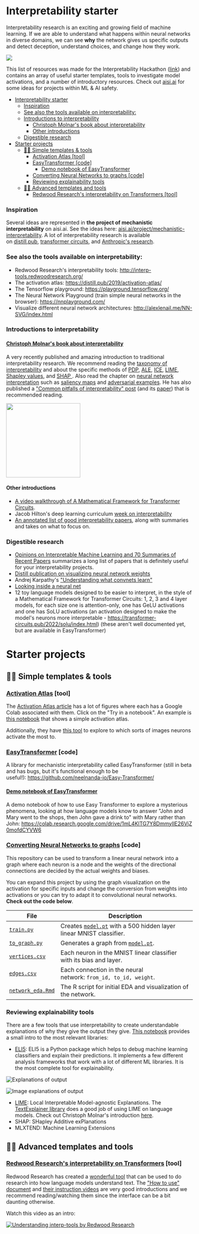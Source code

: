 # Interpretability starter

Interpretability research is an exciting and growing field of machine learning. If we are able to understand what happens within neural networks in diverse domains, we can see **why** the network gives us specific outputs and detect deception, understand choices, and change how they work.

![](https://uploads-ssl.webflow.com/634e78132252d2b0203a9ac8/635662f4e41031331b88038e_2_interpretability_teaser.png)

This list of resources was made for the Interpretability Hackathon ([link](https://itch.io/jam/interpretability)) and contains an array of useful starter templates, tools to investigate model activations, and a number of introductory resources. Check out [aisi.ai](https://aisi.ai/) for some ideas for projects within ML & AI safety.

- [Interpretability starter](#interpretability-starter)
    - [Inspiration](#inspiration)
    - [See also the tools available on interpretability:](#see-also-the-tools-available-on-interpretability)
    - [Introductions to interpretability](#introductions-to-interpretability)
      - [Christoph Molnar's book about interpretability](#christoph-molnars-book-about-interpretability)
      - [Other introductions](#other-introductions)
    - [Digestible research](#digestible-research)
- [Starter projects](#starter-projects)
  - [🙋‍♀️ Simple templates & tools](#️-simple-templates--tools)
    - [Activation Atlas [tool]](#activation-atlas-tool)
    - [EasyTransformer [code]](#easytransformer-code)
      - [Demo notebook of EasyTransformer](#demo-notebook-of-easytransformer)
    - [Converting Neural Networks to graphs [code]](#converting-neural-networks-to-graphs-code)
    - [Reviewing explainability tools](#reviewing-explainability-tools)
  - [👩‍🔬 Advanced templates and tools](#-advanced-templates-and-tools)
    - [Redwood Research's interpretability on Transformers [tool]](#redwood-researchs-interpretability-on-transformers-tool)

### Inspiration

Several ideas are represented in **the project of mechanistic interpretability** on aisi.ai. See the ideas here: [aisi.ai/project/mechanistic-interpretability](https://aisafetyideas.com/project/mechanistic-interpretability). A lot of interpretability research is available on [distill.pub](https://distill.pub/), [transformer circuits](https://transformer-circuits.pub/), and [Anthropic's research](https://www.anthropic.com/research).

### See also the tools available on interpretability:

- Redwood Research's interpretability tools: <http://interp-tools.redwoodresearch.org/>
- The activation atlas: <https://distill.pub/2019/activation-atlas/>
- The Tensorflow playground: <https://playground.tensorflow.org/>
- The Neural Network Playground (train simple neural networks in the browser): <https://nnplayground.com/>
- Visualize different neural network architectures: <http://alexlenail.me/NN-SVG/index.html>

### Introductions to interpretability

#### [Christoph Molnar's book about interpretability](https://christophm.github.io/interpretable-ml-book)

A very recently published and amazing introduction to traditional interpretability research. We recommend reading the [taxonomy of interpretability](https://christophm.github.io/interpretable-ml-book/taxonomy-of-interpretability-methods.html) and about the specific methods of [PDP](https://christophm.github.io/interpretable-ml-book/pdp.html), [ALE](https://christophm.github.io/interpretable-ml-book/ale.html), [ICE](https://christophm.github.io/interpretable-ml-book/ice.html), [LIME](https://christophm.github.io/interpretable-ml-book/lime.html), [Shapley values](https://christophm.github.io/interpretable-ml-book/shapley.html), and [SHAP ](https://christophm.github.io/interpretable-ml-book/shap.html). Also read the chapter on [neural network interpretation](https://christophm.github.io/interpretable-ml-book/neural-networks.html) such as [saliency maps](https://christophm.github.io/interpretable-ml-book/pixel-attribution.html) and [adversarial examples](https://christophm.github.io/interpretable-ml-book/adversarial.html). He has also published a ["Common pitfalls of interpretability" post](https://mindfulmodeler.substack.com/p/8-pitfalls-to-avoid-when-interpreting) (and its [paper](https://arxiv.org/pdf/2007.04131.pdf)) that is recommended reading.

[<img src="https://christophm.github.io/interpretable-ml-book/images/cutout.png" width="200px">](https://christophm.github.io/interpretable-ml-book/)

#### Other introductions

- [A video walkthrough of A Mathematical Framework for Transformer Circuits](https://www.youtube.com/watch?v=KV5gbOmHbjU).
- Jacob Hilton's deep learning curriculum [week on interpretability](https://github.com/jacobhilton/deep_learning_curriculum/blob/master/8-Interpretability.md)
- [An annotated list of good interpretability papers](https://www.neelnanda.io/mechanistic-interpretability/favourite-papers), along with summaries and takes on what to focus on.

### Digestible research

- [Opinions on Interpretable Machine Learning and 70 Summaries of Recent Papers](https://www.alignmentforum.org/posts/GEPX7jgLMB8vR2qaK/opinions-on-interpretable-machine-learning-and-70-summaries) summarizes a long list of papers that is definitely useful for your interpretability projects.
- [Distill publication on visualizing neural network weights](https://distill.pub/2020/circuits/visualizing-weights/)
- Andrej Karpathy's ["Understanding what convnets learn"](https://cs231n.github.io/understanding-cnn/)
- [Looking inside a neural net](https://ml4a.github.io/ml4a/looking_inside_neural_nets/)
- 12 toy language models designed to be easier to interpret, in the style of a Mathematical Framework for Transformer Circuits: 1, 2, 3 and 4 layer models, for each size one is attention-only, one has GeLU activations and one has SoLU activations (an activation designed to make the model's neurons more interpretable - <https://transformer-circuits.pub/2022/solu/index.html>) (these aren't well documented yet, but are available in EasyTransformer)

# Starter projects

## 🙋‍♀️ Simple templates & tools

### [Activation Atlas](https://distill.pub/2019/activation-atlas/) [tool]

The [Activation Atlas article](https://distill.pub/2019/activation-atlas/) has a lot of figures where each has a Google Colab associated with them. Click on the "Try in a notebook". An example is [this notebook](https://colab.research.google.com/github/tensorflow/lucid/blob/master/notebooks/activation-atlas/activation-atlas-simple.ipynb) that shows a simple activation atlas.

Additionally, they have [this tool](https://distill.pub/2019/activation-atlas/app.html) to explore to which sorts of images neurons activate the most to.

### [EasyTransformer](https://github.com/neelnanda-io/Easy-Transformer/) [code]

A library for mechanistic interpretability called EasyTransformer (still in beta and has bugs, but it's functional enough to be useful!): <https://github.com/neelnanda-io/Easy-Transformer/>

#### [Demo notebook of EasyTransformer](https://colab.research.google.com/drive/1mL4KlTG7Y8DmmyIlE26VjZ0mofdCYVW6)

A demo notebook of how to use Easy Transformer to explore a mysterious phenomena, looking at how language models know to answer "John and Mary went to the shops, then John gave a drink to" with Mary rather than John: <https://colab.research.google.com/drive/1mL4KlTG7Y8DmmyIlE26VjZ0mofdCYVW6>

### [Converting Neural Networks to graphs](https://github.com/apartresearch/interpretability/tree/main/graphs) [code]

This repository can be used to transform a linear neural network into a graph where each neuron is a node and the weights of the directional connections are decided by the actual weights and biases.

You can expand this project by using the graph visualization on the activation for specific inputs and change the conversion from weights into activations or you can try to adapt it to convolutional neural networks. **Check out the code below**.

| File                                                                                                    | Description                                                                                                                                                   |
| ------------------------------------------------------------------------------------------------------- | ------------------------------------------------------------------------------------------------------------------------------------------------------------- |
| [`train.py`](https://github.com/apartresearch/interpretability/blob/main/graphs/model_init/train.py)    | Creates [`model.pt`](https://github.com/apartresearch/interpretability/blob/main/graphs/model_init/model.pt) with a 500 hidden layer linear MNIST classifier. |
| [`to_graph.py`](https://github.com/apartresearch/interpretability/blob/main/graphs/to_graph.py)         | Generates a graph from [`model.pt`](https://github.com/apartresearch/interpretability/blob/main/graphs/model_init/model.pt).                                  |
| [`vertices.csv`](https://github.com/apartresearch/interpretability/blob/main/graphs/data/vertices.csv)  | Each neuron in the MNIST linear classifier with its bias and layer.                                                                                           |
| [`edges.csv`](https://github.com/apartresearch/interpretability/blob/main/graphs/data/edges.csv)        | Each connection in the neural network: `from_id, to_id, weight`.                                                                                              |
| [`network_eda.Rmd`](https://github.com/apartresearch/interpretability/blob/main/graphs/network_eda.Rmd) | The R script for initial EDA and visualization of the network.                                                                                                |

### Reviewing explainability tools

There are a few tools that use interpretability to create understandable explanations of why they give the output they give. [This notebook](https://colab.research.google.com/drive/1_OfQuqEZsd6fC_cLGu43S58eUo_bIAmB?usp=sharing) provides a small intro to the most relevant libraries:

- [ELI5](https://pypi.org/project/eli5/): ELI5 is a Python package which helps to debug machine learning classifiers and explain their predictions. It implements a few different analysis frameworks that work with a lot of different ML libraries. It is the most complete tool for explainability.

![Explanations of output](https://warehouse-camo.ingress.cmh1.psfhosted.org/657108d350a6db09fede2cf5d02ff2c6eb2ac6d7/68747470733a2f2f7261772e67697468756275736572636f6e74656e742e636f6d2f5465616d48472d4d656d65782f656c69352f6d61737465722f646f63732f736f757263652f7374617469632f776f72642d686967686c696768742e706e67)

![Image explanations of output](https://warehouse-camo.ingress.cmh1.psfhosted.org/3223146dc3811a97ebe287fda4e910ffb61ff263/68747470733a2f2f7261772e67697468756275736572636f6e74656e742e636f6d2f5465616d48472d4d656d65782f656c69352f6d61737465722f646f63732f736f757263652f7374617469632f6772616463616d2d636174646f672e706e67)

- [LIME](https://christophm.github.io/interpretable-ml-book/lime.html): Local Interpretable Model-agnostic Explanations. The [TextExplainer library](https://eli5.readthedocs.io/en/latest/tutorials/black-box-text-classifiers.html) does a good job of using LIME on language models. Check out Christoph Molnar's introduction [here](https://christophm.github.io/interpretable-ml-book/lime.html).
- SHAP: SHapley Additive exPlanations
- MLXTEND: Machine Learning Extensions

## 👩‍🔬 Advanced templates and tools

### [Redwood Research's interpretability on Transformers](http://interp-tools.redwoodresearch.org/) [tool]

Redwood Research has created a [wonderful tool](http://interp-tools.redwoodresearch.org/) that can be used to do research into how language models understand text. The ["How to use" document](https://docs.google.com/document/d/1ECwTXrgTqgiMN24L7IantJTaFpyJM2LxXXGq50meFKc/edit) and [their instruction videos](https://www.youtube.com/channel/UCwvzObS_ayucGlYIJCyagdA) are very good introductions and we recommend reading/watching them since the interface can be a bit daunting otherwise.

Watch this video as an intro:

[![Understanding interp-tools by Redwood Research](https://img.youtube.com/vi/zH8YBqdIB-w/0.jpg)](https://www.youtube.com/watch?v=zH8YBqdIB-w)
